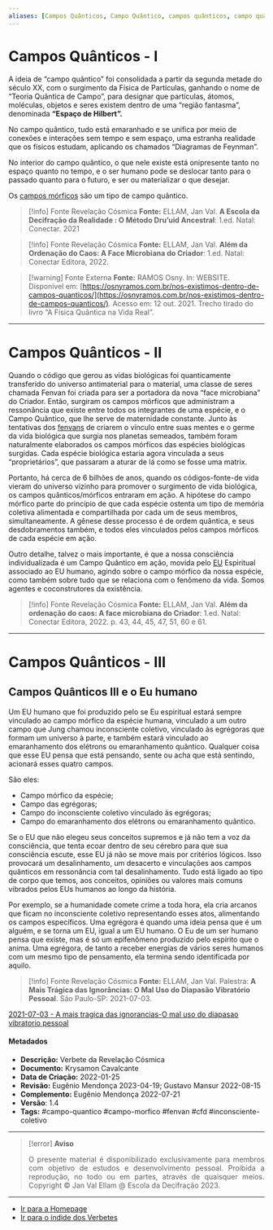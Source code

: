 ```yaml
---
aliases: [Campos Quânticos, Campo Quântico, campos quânticos, campo quântico]
---
```


# Campos Quânticos - I

A ideia de “campo quântico” foi consolidada a partir da segunda metade do século XX, com o surgimento da Física de Partículas, ganhando o nome de “Teoria Quântica de Campo”, para designar que partículas, átomos, moléculas, objetos e seres existem dentro de uma “região fantasma”, denominada **“Espaço de Hilbert”.**

No campo quântico, tudo está emaranhado e se unifica por meio de conexões e interações sem tempo e sem espaço, uma estranha realidade que os físicos estudam, aplicando os chamados “Diagramas de Feynman”.

No interior do campo quântico, o que nele existe está onipresente tanto no espaço quanto no tempo, e o ser humano pode se deslocar tanto para o passado quanto para o futuro, e ser ou materializar o que desejar.

Os [campos mórficos](Campos%20Mórficos.md) são um tipo de campo quântico.

> [!info] Fonte Revelação Cósmica
> **Fonte:** ELLAM, Jan Val. **A Escola da Decifração da Realidade : O Método Dru’uid Ancestral**: 1.ed. Natal: Conectar. 2021

> [!info] Fonte Revelação Cósmica
> **Fonte:** ELLAM, Jan Val. **Além da Ordenação do Caos: A Face Microbiana do Criador**: 1.ed. Natal: Conectar Editora, 2022.

> [!warning] Fonte Externa
> **Fonte:** RAMOS Osny. In: WEBSITE. Disponível em: [https://osnyramos.com.br/nos-existimos-dentro-de-campos-quanticos/](https://osnyramos.com.br/nos-existimos-dentro-de-campos-quanticos/). Acesso em: 12 out. 2021. Trecho tirado do livro “A Física Quântica na Vida Real”.

---
# Campos Quânticos - II

Quando o código que gerou as vidas biológicas foi quanticamente transferido do universo antimaterial para o material, uma classe de seres chamada Fenvan foi criada para ser a portadora da nova “face microbiana” do Criador. Então, surgiram os campos mórficos que administram a ressonância que existe entre todos os integrantes de uma espécie, e o Campo Quântico, que lhe serve de maternidade constante. Junto às tentativas dos [fenvans](Fenvans.md) de criarem o vínculo entre suas mentes e o germe da vida biológica que surgia nos planetas semeados, também foram naturalmente elaborados os campos mórficos das espécies biológicas surgidas. Cada espécie biológica estaria agora vinculada a seus “proprietários”, que passaram a aturar de lá como se fosse uma matrix.

Portanto, há cerca de 6 bilhões de anos, quando os códigos-fonte-de vida vieram do universo vizinho para promover o surgimento de vida biológica, os campos quânticos/mórficos entraram em ação. A hipótese do campo mórfico parte do princípio de que cada espécie ostenta um tipo de memória coletiva alimentada e compartilhada por cada um de seus membros, simultaneamente. A gênese desse processo é de ordem quântica, e seus desdobramentos também, e todos eles vinculados pelos campos mórficos de cada espécie em ação.

Outro detalhe, talvez o mais importante, é que a nossa consciência individualizada é um Campo Quântico em ação, movida pelo [EU](EU.md) Espiritual associado ao EU humano, agindo sobre o campo mórfico da nossa espécie, como também sobre tudo que se relaciona com o fenômeno da vida. Somos agentes e coconstrutores da existência.

> [!info] Fonte Revelação Cósmica
> **Fonte:** ELLAM, Jan Val. **Além da ordenação do caos: A face microbiana do Criador**: 1.ed. Natal: Conectar Editora, 2022. p. 43, 44, 45, 47, 51, 60 e 61.

---
# Campos Quânticos - III
## Campos Quânticos III e o Eu humano

Um EU humano que foi produzido pelo se Eu espiritual estará sempre vinculado ao campo mórfico da espécie humana, vinculado a um outro campo que Jung chamou inconsciente coletivo, vinculado às egrégoras que formam um universo à parte, e também estará vinculado ao emaranhamento dos elétrons ou emaranhamento quântico. Qualquer coisa que esse EU pensa que está pensando, sente ou acha que está sentindo, acionará esses quatro campos.

São eles:

-   Campo mórfico da espécie;
-   Campo das egrégoras;
-   Campo do inconsciente coletivo vinculado às egrégoras;
-   Campo do emaranhamento dos elétrons ou emaranhamento quântico.

Se o EU que não elegeu seus conceitos supremos e já não tem a voz da consciência, que tenta ecoar dentro de seu cérebro para que sua consciência escute, esse EU já não se move mais por critérios lógicos. Isso provocará um desalinhamento, um desacerto e vinculações aos campos quânticos em ressonância com tal desalinhamento. Tudo está ligado ao tipo de corpo que temos, aos conceitos, opiniões ou valores mais comuns vibrados pelos EUs humanos ao longo da história.

Por exemplo, se a humanidade comete crime a toda hora, ela cria arcanos que ficam no inconsciente coletivo representando esses atos, alimentando os campos específicos. Uma egrégora é quando uma ideia pensa que é um alguém, e se torna um EU, igual a um EU humano. O Eu de um ser humano pensa que existe, mas é só um epifenômeno produzido pelo espírito que o anima. Uma egrégora, de tanto a receber energias de vários seres humanos com um mesmo tipo de pensamento, ela termina sendo identificada por aquilo.

> [!info] Fonte Revelação Cósmica
> **Fonte:** ELLAM, Jan Val. Palestra: **A Mais Trágica das Ignorâncias: O Mal Uso do Diapasão Vibratório Pessoal**. São Paulo-SP: 2021-07-03.

[2021-07-03 - A mais tragica das ignorancias-O mal uso do diapasao vibratorio pessoal](2021-07-03%20-%20A%20mais%20tragica%20das%20ignorancias-O%20mal%20uso%20do%20diapasao%20vibratorio%20pessoal.md)

#### Metadados

-   **Descrição:** Verbete da Revelação Cósmica
-   **Documento:** Krysamon Cavalcante
-   **Data de Criação:** 2022-01-25
-   **Revisão:** Eugênio Mendonça 2023-04-19; Gustavo Mansur 2022-08-15
-   **Complemento:** Eugênio Mendonça 2022-07-21
-   **Versão**: 1.4
-   **Tags:** #campo-quantico #campo-morfico #fenvan #cfd #inconsciente-coletivo

---
> [!error] **Aviso**
> <p align="justify">O presente material é disponibilizado exclusivamente para membros com objetivo de estudos e desenvolvimento pessoal. Proibida a reprodução, no todo ou em partes, através de quaisquer meios. Copyright © Jan Val Ellam @ Escola da Decifração 2023. </p>

---
- [Ir para a Homepage](Homepage.canvas)
- [Ir para o índide dos Verbetes](ÍNDIDE%20GERAL%20DOS%20VERBETES.canvas)